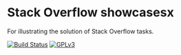 # Stack Overflow showcasesx
For illustrating the solution of Stack Overflow tasks.

[![Build
Status](https://travis-ci.org/mle-enso/stackoverflow.svg?branch=master)](https://travis-ci.org/mle-enso/stackoverflow)
[![GPLv3](https://img.shields.io/badge/licence-GPLv3-brightgreen.svg)](http://www.gnu.org/licenses/gpl-3.0.html)

